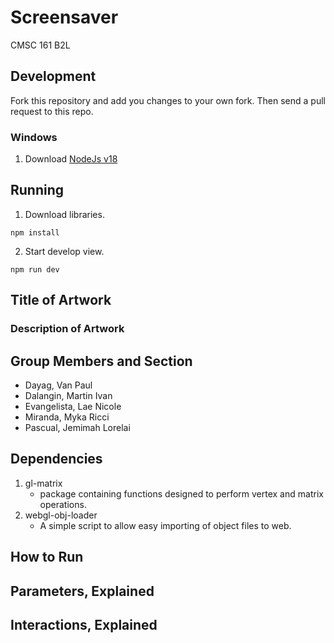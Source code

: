 # Screensaver

CMSC 161 B2L

## Development

Fork this repository and add you changes to your own fork.
Then send a pull request to this repo.

### Windows

1. Download [NodeJs v18](https://nodejs.org/en/download)

## Running

1. Download libraries.

```
npm install
```

2. Start develop view.

```
npm run dev
```
## Title of Artwork
###  Description of Artwork
## Group Members and Section
- Dayag, Van Paul 
- Dalangin, Martin Ivan
- Evangelista, Lae Nicole 
- Miranda, Myka Ricci 
- Pascual, Jemimah Lorelai 

## Dependencies
1.  gl-matrix
    * package containing functions designed to perform vertex and matrix operations.
2. webgl-obj-loader
    * A simple script to allow easy importing of object files to web.

## How to Run
## Parameters, Explained
## Interactions, Explained
